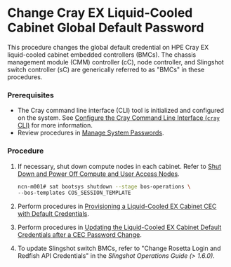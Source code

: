 # Change Cray EX Liquid-Cooled Cabinet Global Default Password

This procedure changes the global default credential on HPE Cray EX liquid-cooled cabinet embedded controllers (BMCs). The chassis management module (CMM) controller (cC), node controller, and Slingshot switch controller (sC) are generically referred to as "BMCs" in these procedures.

### Prerequisites

- The Cray command line interface (CLI) tool is initialized and configured on the system. See [Configure the Cray Command Line Interface (`cray` CLI)](../configure_cray_cli.md) for more information.
- Review procedures in [Manage System Passwords](Manage_System_Passwords.md).

### Procedure

1. If necessary, shut down compute nodes in each cabinet. Refer to [Shut Down and Power Off Compute and User Access Nodes](../power_management/Shut_Down_and_Power_Off_Compute_and_User_Access_Nodes.md).

   ```bash
   ncn-m001# sat bootsys shutdown --stage bos-operations \
   --bos-templates COS_SESSION_TEMPLATE
   ```
2. Perform procedures in [Provisioning a Liquid-Cooled EX Cabinet CEC with Default Credentials](Provisioning_a_Liquid-Cooled_EX_Cabinet_CEC_with_Default_Credentials.md).

3. Perform procedures in [Updating the Liquid-Cooled EX Cabinet Default Credentials after a CEC Password Change](Updating_the_Liquid-Cooled_EX_Cabinet_Default_Credentials_after_a_CEC_Password_Change.md).

4. To update Slingshot switch BMCs, refer to "Change Rosetta Login and Redfish API Credentials" in the *Slingshot Operations Guide (> 1.6.0)*.


